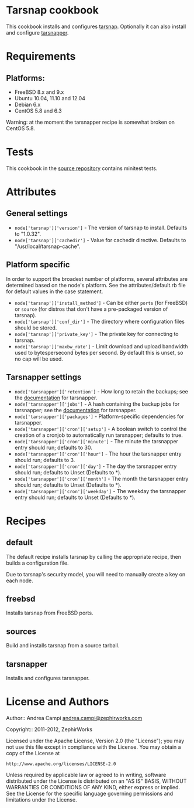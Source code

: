 Tarsnap cookbook
================

This cookbook installs and configures [tarsnap](https://www.tarsnap.com). Optionally it can also
install and configure [tarsnapper](https://github.com/miracle2k/tarsnapper).

Requirements
============

## Platforms:

* FreeBSD 8.x and 9.x
* Ubuntu 10.04, 11.10 and 12.04
* Debian 6.x
* CentOS 5.8 and 6.3

Warning: at the moment the tarsnapper recipe is somewhat broken on CentOS 5.8.

Tests
=====

This cookbook in the [source repository](https://github.com/andreacampi/tarsnap-cookbook) contains minitest tests.

Attributes
==========

General settings
----------------

* `node['tarsnap']['version']` - The version of tarsnap to install. Defaults to "1.0.32".
* `node['tarsnap']['cachedir']` - Value for cachedir directive. Defaults to "/usr/local/tarsnap-cache".

Platform specific
-----------------

In order to support the broadest number of platforms, several attributes are determined based on the node's platform. See the attributes/default.rb file for default values in the case statement.

* `node['tarsnap']['install_method']` - Can be either `ports` (for FreeBSD) or `source` (for distros that don't have a pre-packaged version of tarsnap).
* `node['tarsnap']['conf_dir']` - The directory where configuration files should be stored.
* `node['tarsnap']['private_key']` - The private key for connecting to tarsnap.
* `node['tarsnap']['maxbw_rate']` - Limit download and upload bandwidth used to bytespersecond bytes per second.  By default this is unset, so no cap will be used.

Tarsnapper settings
-------------------

* `node['tarsnapper']['retention']` - How long to retain the backups; see the [documentation](https://github.com/miracle2k/tarsnapper) for tarsnapper.
* `node['tarsnapper']['jobs']` - A hash containing the backup jobs for tarsnapper; see the [documentation](https://github.com/miracle2k/tarsnapper) for tarsnapper.
* `node['tarsnapper']['packages']` - Platform-specific dependencies for tarsnapper.
* `node['tarsnapper']['cron']['setup']` - A boolean switch to control the creation of a cronjob to automatically run tarsnapper; defaults to true.
* `node['tarsnapper']['cron']['minute']` - The minute the tarsnapper entry should run; defaults to 30.
* `node['tarsnapper']['cron']['hour']` - The hour the tarsnapper entry should run; defaults to 3.
* `node['tarsnapper']['cron']['day']` - The day the tarsnapper entry should run; defaults to Unset (Defaults to *).
* `node['tarsnapper']['cron']['month']` - The month the tarsnapper entry should run; defaults to Unset (Defaults to *).
* `node['tarsnapper']['cron']['weekday']` - The weekday the tarsnapper entry should run; defaults to Unset (Defaults to *).

Recipes
=======

default
-------

The default recipe installs tarsnap by calling the appropriate recipe, then builds a configuration file.

Due to tarsnap's security model, you will need to manually create a key on each node.

freebsd
-------

Installs tarsnap from FreeBSD ports.

sources
-------

Build and installs tarsnap from a source tarball.

tarsnapper
----------

Installs and configures tarsnapper.

License and Authors
===================

Author:: Andrea Campi <andrea.campi@zephirworks.com>

Copyright:: 2011-2012, ZephirWorks

Licensed under the Apache License, Version 2.0 (the "License");
you may not use this file except in compliance with the License.
You may obtain a copy of the License at

    http://www.apache.org/licenses/LICENSE-2.0

Unless required by applicable law or agreed to in writing, software
distributed under the License is distributed on an "AS IS" BASIS,
WITHOUT WARRANTIES OR CONDITIONS OF ANY KIND, either express or implied.
See the License for the specific language governing permissions and
limitations under the License.
